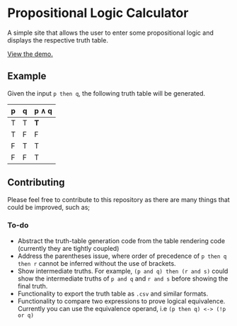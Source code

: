 # Propositional Logic Calculator

A simple site that allows the user to enter some propositional logic and displays the respective truth table.

[View the demo.](https://97lunarmare.github.io/logic-truth-table-calculator/)

## Example
Given the input `p then q`, the following truth table will be generated.

| p | q | p ∧ q |
|---|---|-------|
| T | T | <b>T</b> |
| T | F | F |
| F | T | T |
| F | F | T |

## Contributing

Please feel free to contribute to this repository as there are many things that could be improved, such as;

### To-do
- Abstract the truth-table generation code from the table rendering code (currently they are tightly coupled)
- Address the parentheses issue, where order of precedence of `p then q then r` cannot be inferred without the use of brackets.
- Show intermediate truths. For example, `(p and q) then (r and s)` could show the intermediate truths of `p and q` and `r and s` before showing the final truth.
- Functionality to export the truth table as `.csv` and similar formats.
- Functionality to compare two expressions to prove
logical equivalence. Currently you can use the equivalence operand, i.e `(p then q) <-> (!p or q)`

